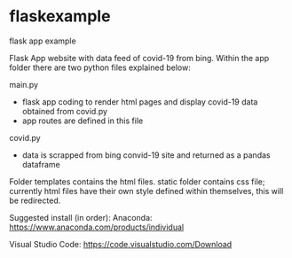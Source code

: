 # flaskexample
 flask app example

Flask App website with data feed of covid-19 from bing.
Within the app folder there are two python files explained below:

main.py
- flask app coding to render html pages and display covid-19 data obtained from covid.py
- app routes are defined in this file

covid.py
- data is scrapped from bing convid-19 site and returned as a pandas dataframe

Folder templates contains the html files.
static folder contains css file; currently html files have their own style defined within themselves, this will be redirected.

Suggested install (in order):
Anaconda:
https://www.anaconda.com/products/individual

Visual Studio Code:
https://code.visualstudio.com/Download
